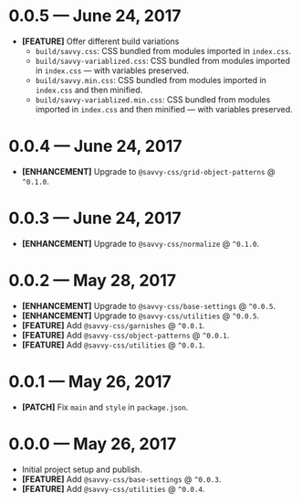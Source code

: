 # 0.0.5 &mdash; June 24, 2017

- **[FEATURE]** Offer different build variations
  - `build/savvy.css`: CSS bundled from modules imported in `index.css`.
  - `build/savvy-variablized.css`: CSS bundled from modules imported in `index.css` &mdash; with variables preserved.
  - `build/savvy.min.css`: CSS bundled from modules imported in `index.css` and then minified.
  - `build/savvy-variablized.min.css`: CSS bundled from modules imported in `index.css` and then minified &mdash; with variables preserved.

# 0.0.4 &mdash; June 24, 2017

- **[ENHANCEMENT]** Upgrade to `@savvy-css/grid-object-patterns` @ `^0.1.0`.


# 0.0.3 &mdash; June 24, 2017

- **[ENHANCEMENT]** Upgrade to `@savvy-css/normalize` @ `^0.1.0`.


# 0.0.2 &mdash; May 28, 2017

- **[ENHANCEMENT]** Upgrade to `@savvy-css/base-settings` @ `^0.0.5`.
- **[ENHANCEMENT]** Upgrade to `@savvy-css/utilities` @ `^0.0.5`.
- **[FEATURE]** Add `@savvy-css/garnishes` @ `^0.0.1`.
- **[FEATURE]** Add `@savvy-css/object-patterns` @ `^0.0.1`.
- **[FEATURE]** Add `@savvy-css/utilities` @ `^0.0.1`.


# 0.0.1 &mdash; May 26, 2017

- **[PATCH]** Fix `main` and `style` in `package.json`.


# 0.0.0 &mdash; May 26, 2017

- Initial project setup and publish.
- **[FEATURE]** Add `@savvy-css/base-settings` @ `^0.0.3`.
- **[FEATURE]** Add `@savvy-css/utilities` @ `^0.0.4`.
